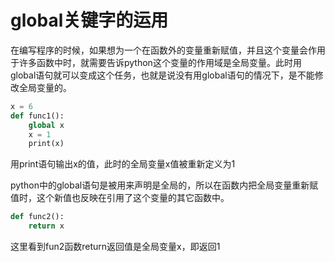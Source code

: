# global关键字的运用
在编写程序的时候，如果想为一个在函数外的变量重新赋值，并且这个变量会作用于许多函数中时，就需要告诉python这个变量的作用域是全局变量。此时用global语句就可以变成这个任务，也就是说没有用global语句的情况下，是不能修改全局变量的。
``` python
x = 6
def func1():
    global x
    x = 1
    print(x)
```
用print语句输出x的值，此时的全局变量x值被重新定义为1

python中的global语句是被用来声明是全局的，所以在函数内把全局变量重新赋值时，这个新值也反映在引用了这个变量的其它函数中。
``` python
def func2():
    return x
```
这里看到fun2函数return返回值是全局变量x，即返回1

